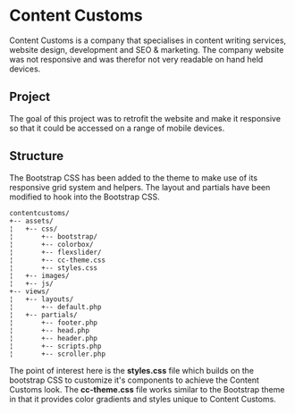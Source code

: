 # Content Customs

Content Customs is a company that specialises in content writing services, website design, development and SEO & marketing. The company website was not responsive and was therefor not very readable on hand held devices.

## Project

The goal of this project was to retrofit the website and make it responsive so that it could be accessed on a range of mobile devices.

## Structure

The Bootstrap CSS has been added to the theme to make use of its responsive grid system and helpers. The layout and partials have been modified to hook into the Bootstrap CSS.

```
contentcustoms/
+-- assets/
¦	+-- css/
¦		+-- bootstrap/
¦		+-- colorbox/
¦		+-- flexslider/
¦		+-- cc-theme.css
¦		+-- styles.css
¦	+-- images/
¦	+-- js/
+-- views/
¦	+-- layouts/
¦   	+-- default.php
¦	+-- partials/
¦   	+-- footer.php
¦   	+-- head.php
¦   	+-- header.php
¦   	+-- scripts.php
¦   	+-- scroller.php
```

The point of interest here is the **styles.css** file which builds on the bootstrap CSS to customize it's components to achieve the Content Customs look. The **cc-theme.css** file works similar to the Bootstrap theme in that it provides color gradients and styles unique to Content Customs.
